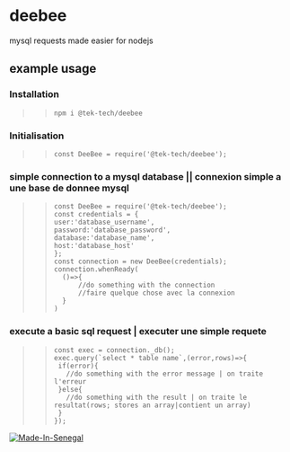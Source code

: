 # deebee
mysql requests made easier for nodejs

## example usage

### Installation
> >```
> >npm i @tek-tech/deebee
> >```
>
>
>
### Initialisation
> >```
> >const DeeBee = require('@tek-tech/deebee');
> >```
>
>
>
### simple connection to a mysql database || connexion simple a une base de donnee mysql
> >```
> >const DeeBee = require('@tek-tech/deebee');
> >const credentials = {
>    >user:'database_username',
>    >password:'database_password',
>    >database:'database_name',
>    >host:'database_host'
>>};
> >const connection = new DeeBee(credentials);
> >connection.whenReady(
> >   ()=>{
> >       //do something with the connection
> >       //faire quelque chose avec la connexion
> >   }
> >)
> >``` 



### execute a basic sql request | executer une simple requete
> >```
> >const exec = connection._db();
> >exec.query(`select * table name`,(error,rows)=>{
> >  if(error){
> >    //do something with the error message | on traite l'erreur
> >  }else{
> >    //do something with the result | on traite le resultat(rows; stores an array|contient un array)
> >  }
> >});
> >```
[![Made-In-Senegal](https://github.com/GalsenDev221/made.in.senegal/blob/master/assets/badge.svg)](https://github.com/GalsenDev221/made.in.senegal)


